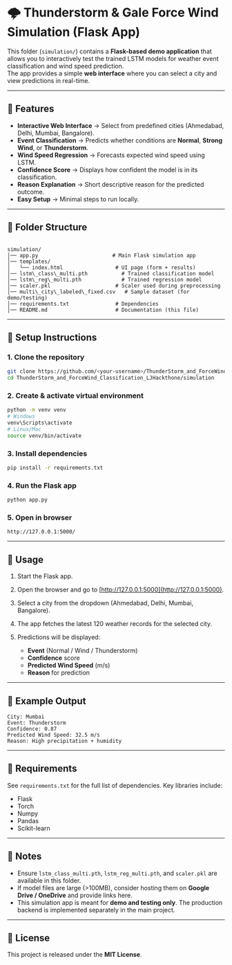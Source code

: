 # 🌩️ Thunderstorm & Gale Force Wind Simulation (Flask App)

This folder (`simulation/`) contains a **Flask-based demo application** that allows you to interactively test the trained LSTM models for weather event classification and wind speed prediction.  
The app provides a simple **web interface** where you can select a city and view predictions in real-time.

---

## 🔹 Features
- **Interactive Web Interface** → Select from predefined cities (Ahmedabad, Delhi, Mumbai, Bangalore).  
- **Event Classification** → Predicts whether conditions are **Normal**, **Strong Wind**, or **Thunderstorm**.  
- **Wind Speed Regression** → Forecasts expected wind speed using LSTM.  
- **Confidence Score** → Displays how confident the model is in its classification.  
- **Reason Explanation** → Short descriptive reason for the predicted outcome.  
- **Easy Setup** → Minimal steps to run locally.  

---

## 🔹 Folder Structure
```

simulation/
│── app.py                        # Main Flask simulation app
│── templates/
│   └── index.html                 # UI page (form + results)
│── lstm\_class\_multi.pth           # Trained classification model
│── lstm\_reg\_multi.pth             # Trained regression model
│── scaler.pkl                     # Scaler used during preprocessing
│── multi\_city\_labeled\_fixed.csv   # Sample dataset (for demo/testing)
│── requirements.txt               # Dependencies
│── README.md                      # Documentation (this file)

````

---

## 🔹 Setup Instructions

### 1. Clone the repository
```bash
git clone https://github.com/<your-username>/ThunderStorm_and_ForceWind_Classification_LJHackthone.git
cd ThunderStorm_and_ForceWind_Classification_LJHackthone/simulation
````

### 2. Create & activate virtual environment

```bash
python -m venv venv
# Windows
venv\Scripts\activate
# Linux/Mac
source venv/bin/activate
```

### 3. Install dependencies

```bash
pip install -r requirements.txt
```

### 4. Run the Flask app

```bash
python app.py
```

### 5. Open in browser

```
http://127.0.0.1:5000/
```

---

## 🔹 Usage

1. Start the Flask app.
2. Open the browser and go to [http://127.0.0.1:5000](http://127.0.0.1:5000).
3. Select a city from the dropdown (Ahmedabad, Delhi, Mumbai, Bangalore).
4. The app fetches the latest 120 weather records for the selected city.
5. Predictions will be displayed:

   * **Event** (Normal / Wind / Thunderstorm)
   * **Confidence** score
   * **Predicted Wind Speed** (m/s)
   * **Reason** for prediction

---

## 🔹 Example Output

```
City: Mumbai
Event: Thunderstorm
Confidence: 0.87
Predicted Wind Speed: 32.5 m/s
Reason: High precipitation + humidity
```

---

## 🔹 Requirements

See `requirements.txt` for the full list of dependencies.
Key libraries include:

* Flask
* Torch
* Numpy
* Pandas
* Scikit-learn

---

## 🔹 Notes

* Ensure `lstm_class_multi.pth`, `lstm_reg_multi.pth`, and `scaler.pkl` are available in this folder.
* If model files are large (>100MB), consider hosting them on **Google Drive / OneDrive** and provide links here.
* This simulation app is meant for **demo and testing only**. The production backend is implemented separately in the main project.

---

## 🔹 License

This project is released under the **MIT License**.
